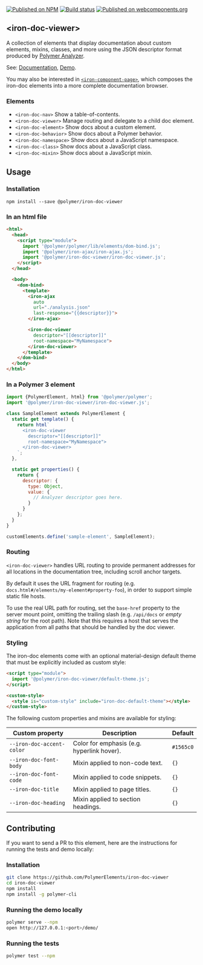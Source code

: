 [![Published on NPM](https://img.shields.io/npm/v/@polymer/iron-doc-viewer.svg)](https://www.npmjs.com/package/@polymer/iron-doc-viewer)
[![Build status](https://travis-ci.org/PolymerElements/iron-doc-viewer.svg?branch=master)](https://travis-ci.org/PolymerElements/iron-doc-viewer)
[![Published on webcomponents.org](https://img.shields.io/badge/webcomponents.org-published-blue.svg)](https://webcomponents.org/element/@polymer/iron-doc-viewer)

## &lt;iron-doc-viewer&gt;

A collection of elements that display documentation about custom elements,
mixins, classes, and more using the JSON descriptor format produced by [Polymer
Analyzer](https://github.com/Polymer/polymer-analyzer).

See:
[Documentation](https://www.webcomponents.org/element/@polymer/iron-doc-viewer),
[Demo](https://www.webcomponents.org/element/@polymer/iron-doc-viewer/demo/demo/index.html).

You may also be interested in
[`<iron-component-page>`](https://github.com/PolymerElements/iron-component-page),
which composes the iron-doc elements into a more complete documentation
browser.

### Elements

* `<iron-doc-nav>` Show a table-of-contents.
* `<iron-doc-viewer>` Manage routing and delegate to a child doc element.
* `<iron-doc-element>` Show docs about a custom element.
* `<iron-doc-behavior>` Show docs about a Polymer behavior.
* `<iron-doc-namespace>` Show docs about a JavaScript namespace.
* `<iron-doc-class>` Show docs about a JavaScript class.
* `<iron-doc-mixin>` Show docs about a JavaScript mixin.

## Usage

### Installation
```
npm install --save @polymer/iron-doc-viewer
```

### In an html file
```html
<html>
  <head>
    <script type="module">
      import '@polymer/polymer/lib/elements/dom-bind.js';
      import '@polymer/iron-ajax/iron-ajax.js';
      import '@polymer/iron-doc-viewer/iron-doc-viewer.js';
    </script>
  </head>

  <body>
    <dom-bind>
      <template>
        <iron-ajax
          auto
          url="./analysis.json"
          last-response="{{descriptor}}">
        </iron-ajax>

        <iron-doc-viewer
          descriptor="[[descriptor]]"
          root-namespace="MyNamespace">
        </iron-doc-viewer>
      </template>
    </dom-bind>
  </body>
</html>
```

### In a Polymer 3 element
```js
import {PolymerElement, html} from '@polymer/polymer';
import '@polymer/iron-doc-viewer/iron-doc-viewer.js';

class SampleElement extends PolymerElement {
  static get template() {
    return html`
      <iron-doc-viewer
        descriptor="[[descriptor]]"
        root-namespace="MyNamespace">
      </iron-doc-viewer>
    `;
  },

  static get properties() {
    return {
      descriptor: {
        type: Object,
        value: {
          // Analyzer descriptor goes here.
        }
      }
    };
  }
}

customElements.define('sample-element', SampleElement);
```

### Routing

`<iron-doc-viewer>` handles URL routing to provide permanent addresses for all
locations in the documentation tree, including scroll anchor targets.

By default it uses the URL fragment for routing (e.g.
`docs.html#/elements/my-element#property-foo`), in order to support simple
static file hosts.

To use the real URL path for routing, set the `base-href` property to the
server mount point, omitting the trailing slash (e.g. `/api/docs` or *empty
string* for the root path). Note that this requires a host that serves the
application from all paths that should be handled by the doc viewer.

### Styling

The iron-doc elements come with an optional material-design default theme that
must be explicitly included as custom style:

```html
<script type="module">
  import '@polymer/iron-doc-viewer/default-theme.js';
</script>

<custom-style>
  <style is="custom-style" include="iron-doc-default-theme"></style>
</custom-style>
```

The following custom properties and mixins are available for styling:

Custom property | Description | Default
----------------|-------------|----------
`--iron-doc-accent-color` | Color for emphasis (e.g. hyperlink hover). | `#1565c0`
`--iron-doc-font-body` | Mixin applied to non-code text. | `{}`
`--iron-doc-font-code` | Mixin applied to code snippets. | `{}`
`--iron-doc-title` | Mixin applied to page titles. | `{}`
`--iron-doc-heading` | Mixin applied to section headings. | `{}`

## Contributing
If you want to send a PR to this element, here are
the instructions for running the tests and demo locally:

### Installation
```sh
git clone https://github.com/PolymerElements/iron-doc-viewer
cd iron-doc-viewer
npm install
npm install -g polymer-cli
```

### Running the demo locally
```sh
polymer serve --npm
open http://127.0.0.1:<port>/demo/
```

### Running the tests
```sh
polymer test --npm
```

